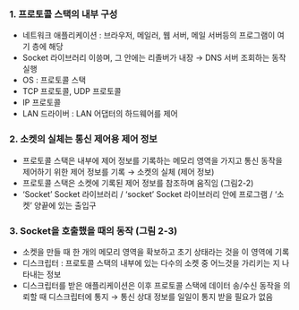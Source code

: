 ### 1. 프로토콜 스택의 내부 구성
- 네트워크 애플리케이션 : 브라우저, 메일러, 웹 서버, 메일 서버등의 프로그램이 여기 층에 해당
- Socket 라이브러리 이씅며, 그 안에는 리졸버가 내장 → DNS 서버 조회하는 동작 실행
- OS : 프로토콜 스택
- TCP 프로토콜, UDP 프로토콜
- IP 프로토콜
- LAN 드라이버 : LAN 어댑터의 하드웨어를 제어

### 2. 소켓의 실체는 통신 제어용 제어 정보
- 프로토콜 스택은 내부에 제어 정보를 기록하는 메모리 영역을 가지고 통신 동작을 제어하기 위한 제어 정보를 기록 → 소켓의 실체 (제어 정보)
- 프로토콜 스택은 소켓에 기록된 제어 정보를 참조하며 움직임 (그림2-2)
- ‘Socket’ Socket 라이브러리 / ‘socket’ Socket 라이브러리 안에 프로그램 / ‘소켓’ 양끝에 있는 출입구

### 3. Socket을 호출했을 때의 동작 (그림 2-3)
- 소켓을 만들 때 한 개의 메모리 영역을 확보하고 초기 상태라는 것을 이 영역에 기록
- 디스크립터 : 프로토콜 스택의 내부에 있는 다수의 소켓 중 어느것을 가리키는 지 나타내는 정보
- 디스크립터를 받은 애플리케이션은 이후 프로토콜 스택에 데이터 송/수신 동작을 의뢰할 때 디스크립터에 통지 → 통신 상대 정보를 일일이 통지 받을 필요가 없음